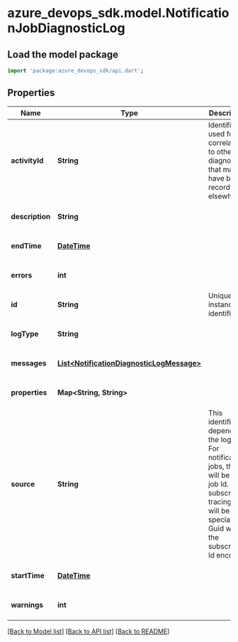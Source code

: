 # azure_devops_sdk.model.NotificationJobDiagnosticLog

## Load the model package
```dart
import 'package:azure_devops_sdk/api.dart';
```

## Properties
Name | Type | Description | Notes
------------ | ------------- | ------------- | -------------
**activityId** | **String** | Identifier used for correlating to other diagnostics that may have been recorded elsewhere. | [optional] [default to null]
**description** | **String** |  | [optional] [default to null]
**endTime** | [**DateTime**](DateTime.md) |  | [optional] [default to null]
**errors** | **int** |  | [optional] [default to null]
**id** | **String** | Unique instance identifier. | [optional] [default to null]
**logType** | **String** |  | [optional] [default to null]
**messages** | [**List&lt;NotificationDiagnosticLogMessage&gt;**](NotificationDiagnosticLogMessage.md) |  | [optional] [default to []]
**properties** | **Map&lt;String, String&gt;** |  | [optional] [default to {}]
**source** | **String** | This identifier depends on the logType.  For notification jobs, this will be the job Id. For subscription tracing, this will be a special root Guid with the subscription Id encoded. | [optional] [default to null]
**startTime** | [**DateTime**](DateTime.md) |  | [optional] [default to null]
**warnings** | **int** |  | [optional] [default to null]

[[Back to Model list]](../README.md#documentation-for-models) [[Back to API list]](../README.md#documentation-for-api-endpoints) [[Back to README]](../README.md)


